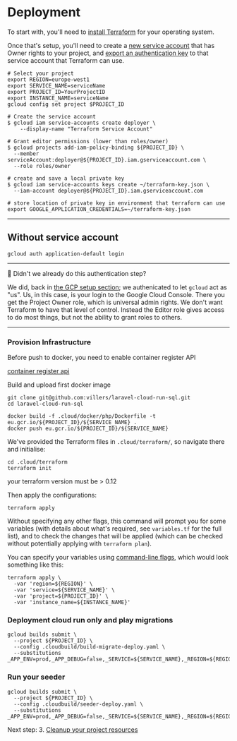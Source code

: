 # Deployment

To start with, you'll need to [install Terraform](https://learn.hashicorp.com/terraform/getting-started/install.html) for your operating system. 

Once that's setup, you'll need to create a [new service account](https://www.terraform.io/docs/providers/google/getting_started.html#adding-credentials) that has Owner rights to your project, and [export an authentication key](https://cloud.google.com/iam/docs/creating-managing-service-account-keys) to that service account that Terraform can use.


```shell,exclude
# Select your project
export REGION=europe-west1
export SERVICE_NAME=serviceName
export PROJECT_ID=YourProjectID
export INSTANCE_NAME=serviceName
gcloud config set project $PROJECT_ID

# Create the service account
$ gcloud iam service-accounts create deployer \
    --display-name "Terraform Service Account"

# Grant editor permissions (lower than roles/owner)
$ gcloud projects add-iam-policy-binding ${PROJECT_ID} \
  --member serviceAccount:deployer@${PROJECT_ID}.iam.gserviceaccount.com \
  --role roles/owner

# create and save a local private key
$ gcloud iam service-accounts keys create ~/terraform-key.json \
  --iam-account deployer@${PROJECT_ID}.iam.gserviceaccount.com 

# store location of private key in environment that terraform can use
export GOOGLE_APPLICATION_CREDENTIALS=~/terraform-key.json
```

---

## Without service account

```shell
gcloud auth application-default login
```

---

🤔 Didn't we already do this authentication step?

We did, back in [the GCP setup section](10-setup-gcp.md); we authenicated to let `gcloud` act as "us". Us, in this case, is your login to the Google Cloud Console. There you get the Project Owner role, which is universal admin rights. We don't want Terraform to have that level of control. Instead the Editor role gives access to do most things, but not the ability to grant roles to others.

---

### Provision Infrastructure

Before push to docker, you need to enable container register API

[container register api](https://console.cloud.google.com/apis/api/containerregistry.googleapis.com/overview?project=sacred-particle-277009)


Build and upload first docker image

```shell
git clone git@github.com:villers/laravel-cloud-run-sql.git
cd laravel-cloud-run-sql

docker build -f .cloud/docker/php/Dockerfile -t eu.gcr.io/${PROJECT_ID}/${SERVICE_NAME} .
docker push eu.gcr.io/${PROJECT_ID}/${SERVICE_NAME}
```

We've provided the Terraform files in `.cloud/terraform/`, so navigate there and initialise:

```shell
cd .cloud/terraform
terraform init
```
your terraform version must be > 0.12


Then apply the configurations: 

```shell
terraform apply
```

Without specifying any other flags, this command will prompt you for some variables (with details about what's required, see `variables.tf` for the full list), and to check the changes that will be applied (which can be checked without potentially applying with `terraform plan`). 

You can specify your variables using [command-line flags](https://learn.hashicorp.com/terraform/getting-started/variables.html#command-line-flags), which would look something like this: 

```shell,exclude
terraform apply \
  -var 'region=${REGION}' \
  -var 'service=${SERVICE_NAME}' \
  -var 'project=${PROJECT_ID}' \
  -var 'instance_name=${INSTANCE_NAME}'
```

### Deployment cloud run only and play migrations

```shell
gcloud builds submit \
  --project ${PROJECT_ID} \
  --config .cloudbuild/build-migrate-deploy.yaml \
  --substitutions _APP_ENV=prod,_APP_DEBUG=false,_SERVICE=${SERVICE_NAME},_REGION=${REGION},_INSTANCE_NAME=${SERVICE_NAME}
```

### Run your seeder

```shell
gcloud builds submit \
  --project ${PROJECT_ID} \
  --config .cloudbuild/seeder-deploy.yaml \
  --substitutions _APP_ENV=prod,_APP_DEBUG=false,_SERVICE=${SERVICE_NAME},_REGION=${REGION},_INSTANCE_NAME=${SERVICE_NAME}
```

Next step: 3. [Cleanup your project resources](30-cleanup.md)

